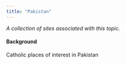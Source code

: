 ```yaml
---
title: "Pakistan"
---
```



*A collection of sites associated with this topic.*

#### Background

Catholic places of interest in Pakistan


